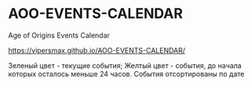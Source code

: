 # AOO-EVENTS-CALENDAR
Age of Origins Events Calendar

https://vipersmax.github.io/AOO-EVENTS-CALENDAR/

Зеленый цвет - текущие события;
Желтый цвет - события, до начала которых осталось меньше 24 часов.
События отсортированы по дате
